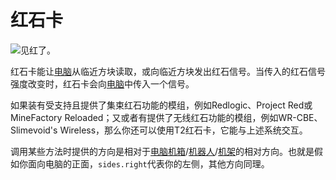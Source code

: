 # 红石卡

![见红了。](oredict:oc:redstoneCard1)

红石卡能让[电脑](../general/computer.md)从临近方块读取，或向临近方块发出红石信号。当传入的红石信号强度改变时，红石卡会向[电脑](../general/computer.md)中传入一个信号。

如果装有受支持且提供了集束红石功能的模组，例如Redlogic、Project Red或MineFactory Reloaded；又或者有提供了无线红石功能的模组，例如WR-CBE、Slimevoid's Wireless，那么你还可以使用T2红石卡，它能与上述系统交互。

调用某些方法时提供的方向是相对于[电脑机箱](../block/case1.md)/[机器人](../block/robot.md)/[机架](../block/rack.md)的相对方向。也就是假如你面向电脑的正面，`sides.right`代表你的左侧，其他方向同理。
